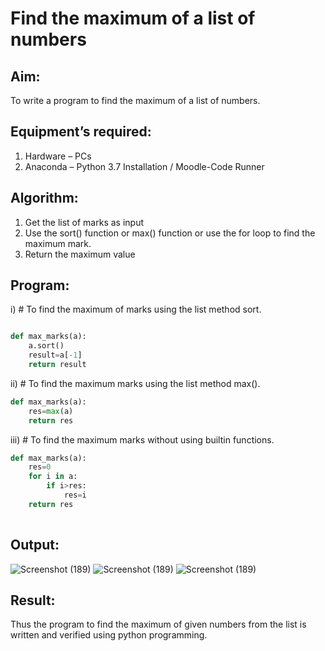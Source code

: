 # Find the maximum of a list of numbers
## Aim:
To write a program to find the maximum of a list of numbers.
## Equipment’s required:
1.	Hardware – PCs
2.	Anaconda – Python 3.7 Installation / Moodle-Code Runner
## Algorithm:
1.	Get the list of marks as input
2.	Use the sort() function or max() function or use the for loop to find the maximum mark.
3.	Return the maximum value
## Program:

i)	# To find the maximum of marks using the list method sort.
```Python

def max_marks(a):
    a.sort()
    result=a[-1]
    return result

```

ii)	# To find the maximum marks using the list method max().
```Python
def max_marks(a):
    res=max(a)
    return res


```

iii) # To find the maximum marks without using builtin functions.
```Python
def max_marks(a):
    res=0
    for i in a:
        if i>res:
            res=i
    return res
        


```



## Output:


![Screenshot (189)](https://github.com/Ranjania2005/FindMaximum/assets/151624950/3c1a6b40-9ef4-4e83-80b7-6d1c4925ba2d)
![Screenshot (189)](https://github.com/Ranjania2005/FindMaximum/assets/151624950/8194b61e-c1be-405e-a5f7-ae6f74d7e015)
![Screenshot (189)](https://github.com/Ranjania2005/FindMaximum/assets/151624950/5bdbbbb7-0c25-4190-8533-6abd31b70462)


## Result:
Thus the program to find the maximum of given numbers from the list is written and verified using python programming.
